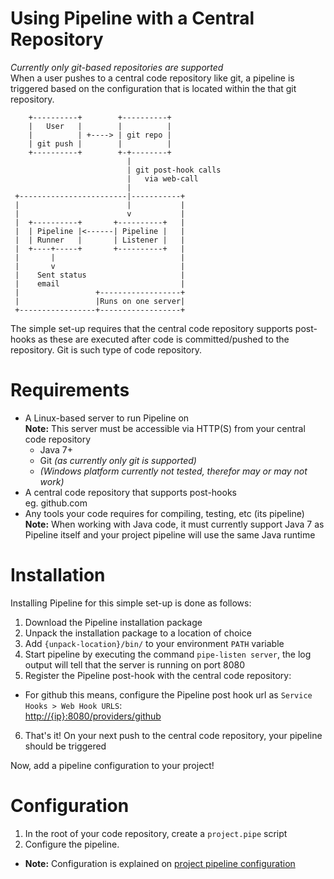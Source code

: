 Using Pipeline with a Central Repository
===============
_Currently only git-based repositories are supported_  
When a user pushes to a central code repository like git, a pipeline is triggered based on the configuration that is located within the that git repository.

```
    +----------+        +----------+
    |   User   |        |          |
    |          | +----> | git repo |
    | git push |        |          |
    +----------+        +-+--------+
                          |
                          | git post-hook calls
                          |   via web-call
                          |
 +------------------------|-----------+
 |                        |           |
 |                        v           |
 |  +----------+       +----------+   |
 |  | Pipeline |<------| Pipeline |   |
 |  | Runner   |       | Listener |   |
 |  +----+-----+       +----------+   |
 |       |                            |
 |       v                            |
 |    Sent status                     |
 |    email                           |
 |                 +------------------+
 |                 |Runs on one server|
 +-----------------+------------------+
```
The simple set-up requires that the central code repository supports post-hooks as these are executed after code is committed/pushed to the repository. Git is such type of code repository.

Requirements
============
- A Linux-based server to run Pipeline on  
  **Note:** This server must be accessible via HTTP(S) from your central code repository
  - Java 7+
  - Git _(as currently only git is supported)_
  - _(Windows platform currently not tested, therefor may or may not work)_
- A central code repository that supports post-hooks  
  eg. github.com
- Any tools your code requires for compiling, testing, etc (its pipeline)  
  **Note:** When working with Java code, it must currently support Java 7 as Pipeline itself and your project pipeline will use the same Java runtime

Installation
============
Installing Pipeline for this simple set-up is done as follows:

1. Download the Pipeline installation package
2. Unpack the installation package to a location of choice
3. Add `{unpack-location}/bin/` to your environment `PATH` variable
4. Start pipeline by executing the command `pipe-listen server`, the log output will tell that the server is running on port 8080
5. Register the Pipeline post-hook with the central code repository:
  - For github this means, configure the Pipeline post hook url as `Service Hooks > Web Hook URLS`:  
        [http://{ip}:8080/providers/github](http://{ip}:8080/providers/github)
6. That's it! On your next push to the central code repository, your pipeline should be triggered

Now, add a pipeline configuration to your project!

Configuration
=============
1. In the root of your code repository, create a `project.pipe` script
2. Configure the pipeline. 
- **Note:** Configuration is explained on [project pipeline configuration](User-Guide%3A-Project-Pipeline-Configuration)
